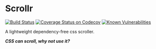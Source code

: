 # Scrollr

[![Build Status](https://travis-ci.org/schorfES/scrollr.svg?branch=master)](https://travis-ci.org/schorfES/scrollr)
[![Coverage Status on Codecov](https://codecov.io/gh/schorfES/scrollr/branch/master/graph/badge.svg)](https://codecov.io/gh/schorfES/scrollr)
[![Known Vulnerabilities](https://snyk.io/test/github/schorfES/scrollr/badge.svg)](https://snyk.io/test/github/schorfES/scrollr)

A lightweight dependency-free css scroller.

_**CSS can scroll, why not use it?**_
